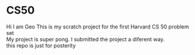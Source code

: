 # CS50
Hi I am Geo This is my scratch project for the first Harvard CS 50 problem set <br />
My project is super pong. I submitted the project a diferent way. <br />
this repo is just for posterity <br />
